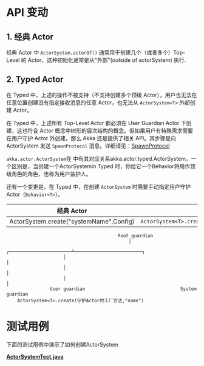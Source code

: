 # API 变动


## 1. 经典 Actor

经典 Actor 中 `ActorSystem.actorOf()` 通常用于创建几个（或者多个）Top-Level 的 Actor，这种初始化通常是从"外部"(outside of actorSystem) 执行. 

## 2. Typed Actor

在 Typed 中，上述的操作不被支持（不支持创建多个顶级 Actor），用户也无法在任意位置创建没有指定接收消息的任意 Actor，也无法从 `ActorSystem<T>` 外部创建 Actor。

在 Typed 中，上述所有 Top-Level Actor 都必须在 User Guardian Actor 下创建，这也符合 Actor 概念中树形的层次结构的概念。但如果用户有特殊需求需要在用户守护 Actor 外创建，那么 Akka 还是提供了相关 API。其步骤是向 ActorSystem 发送 `SpawnProtocol` 消息。详细请见：[SpawnProtocol](https://doc.akka.io/docs/akka/current/typed/actor-lifecycle.html#spawnprotocol)

`akka.actor.ActorSystem`在 中有其对应关系akka.actor.typed.ActorSystem。一个区别是，当创建一个ActorSystemin Typed 时，你给它一个Behavior将用作顶级角色的角色，也称为用户监护人。

还有一个变更是，在 Typed 中，在创建 `ActorSystem` 时需要手动指定用户守护 Actor（`Behavior<T>`）。

| 经典 Actor | Typed |
| ------ | ------ |
| ActorSystem.create("systemName",Config) | `ActorSystem<T>.create(Behavior<T>,"systemName",Config)` |


```
                                         Root guardian
                                             │
                     ┌───────────────────────┴─────────────────────────┐
                     │                                                 │
                     │                                                 │
                     │                                                 │
                User guardian                                   System guardian
    ActorSystem<T>.create(守护Actor的工厂方法,"name")
```

# 测试用例


下面的测试用例中演示了如何创建ActorSystem

[**ActorSystemTest.java**](/src/test/java/com/iquantex/phoenix/typedactor/guide/system/ActorSystemTest.java)

